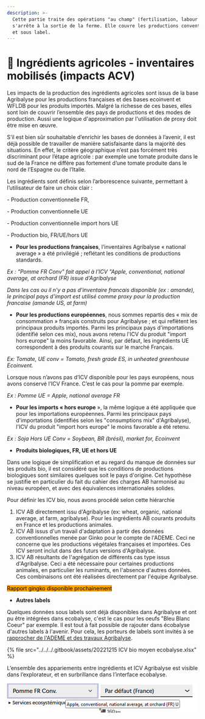 ```yaml
---
description: >-
  Cette partie traite des opérations "au champ" (fertilisation, labour etc.) et
  s'arrête à la sortie de la ferme. Elle couvre les productions conventionnelles
  et sous label.
---
```


# 🍒 Ingrédients agricoles - inventaires mobilisés (impacts ACV)

Les impacts de la production des ingrédients agricoles sont issus de la base Agribalyse pour les productions françaises et des bases ecoinvent et WFLDB pour les produits importés. Malgré la richesse de ces bases, elles sont loin de couvrir l’ensemble des pays de productions et des modes de production. Aussi une logique d'approximation par l'utilisation de proxy doit être mise en œuvre.

S’il est bien sûr souhaitable d’enrichir les bases de données à l’avenir, il est déjà possible de travailler de manière satisfaisante dans la majorité des situations. En effet, le critère géographique n’est pas forcément très discriminant pour l’étape agricole :  par exemple une tomate produite dans le sud de la France ne diffère pas fortement d’une tomate produite dans le nord de l’Espagne ou de l’Italie.

Les ingrédients sont définis selon l’arborescence suivante, permettant à l’utilisateur de faire un choix clair :

\-          Production conventionnelle FR,

\-          Production conventionnelle UE

\-          Production conventionnelle import hors UE

\-          Production bio, FR/UE/hors UE

* &#x20;**Pour les productions françaises**, l’inventaires Agribalyse « national average » a été privilégié ; reflétant les conditions de productions standards.

_Ex : "Pomme FR Conv" fait appel à l'ICV "Apple, conventional, national average, at orchard (FR) issue d'Agribalyse_&#x20;

_Dans les cas ou il n'y a pas d'inventaire francais disponible (ex : amande), le principal pays d'import est utilisé comme proxy pour la production francaise (amande US, at farm)_

* **Pour les productions européennes**, nous sommes repartis des « mix de consommation » français construits pour Agribalyse ; et qui reflètent les principaux produits importés. Parmi les principaux pays d'importations (identifié selon ces mix), nous avons retenu l'ICV du produit "import hors europe" la moins favorable. Ainsi, par défaut, les ingrédients UE correspondent à des produits courants sur le marché Français.

_Ex: Tomate, UE conv = Tomato, fresh grade ES, in unheated greenhouse Ecoinvent._&#x20;

Lorsque nous n’avons pas d’ICV disponible pour les pays européens, nous avons conservé l’ICV France. C’est le cas pour la pomme par exemple. &#x20;

_Ex : Pomme UE = Apple, national average FR_

* **Pour les imports « hors europe** », la même logique a été appliquée que pour les importations européennes. Parmi les principaux pays d'importations (identifiés selon les "consumptions mix" d'Agribalyse), l'ICV du produit "import hors europe" le moins favorable a été retenu.

_Ex : Soja Hors UE Conv  = Soybean, BR (brésil), market for, Ecoinvent_

* **Produits biologiques, FR, UE et hors UE**

Dans une logique de simplification et au regard du manque de données sur les produits bio, il est considéré que les conditions de productions biologiques sont similaires quelques soit le pays d'origine. Cet hypothèse se justifie en particulier du fait du cahier des charges AB harmonisé au niveau européen, et avec des équivalences internationales solides.&#x20;

Pour définir les ICV bio, nous avons procédé selon cette hiérarchie&#x20;

1. ICV AB directement issu d'Agribalyse (ex: wheat, organic, national average, at farm, agribalyse). Pour les ingrédients AB courants produits en France et les productions animales.
2. ICV AB issus d'un travail d'adaptation à partir des données conventionnelles menée par Ginko pour le compte de l'ADEME. Ceci ne concerne que les productions végétales françaises et importées. Ces ICV seront inclut dans des futurs versions d'Agribalyse.&#x20;
3. ICV AB résultants de l'agrégation de différents cas type issus d'Agribalyse.  Ceci a été nécessaire pour certaines productions animales, en particulier les ruminants, en l'absence d'autres données. Ces combinaisons ont été réalisées directement par l'équipe Agribalyse.&#x20;

<mark style="background-color:orange;">Rapport gingko disponible prochainement</mark>

* **Autres labels**

Quelques données sous labels sont déjà disponibles dans Agribalyse et ont pu être intégrées dans ecobalyse, c'est le cas pour les oeufs "Bleu Blanc Coeur" par exemple. Il est tout à fait possible de rajouter dans écobalyse d'autres labels à l'avenir. Pour cela, les porteurs de labels sont invités à se [rapprocher de l'ADEME et des travaux Agribalyse](../../../impacts-consideres.md).&#x20;

{% file src="../../../.gitbook/assets/20221215 ICV bio moyen ecobalyse.xlsx" %}



L’ensemble des appariements entre ingrédients et ICV Agribalyse est visible dans l’explorateur, et en surbrillance dans l’interface ecobalyse.

<img src="../../../.gitbook/assets/image (4) (1) (1).png" alt="" data-size="original">





